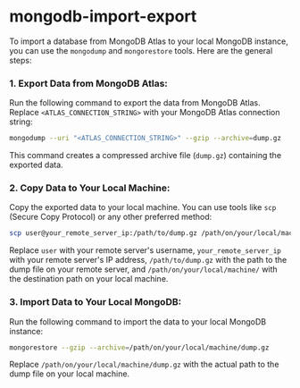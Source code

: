# mongodb-import-export

To import a database from MongoDB Atlas to your local MongoDB instance, you can use the `mongodump` and `mongorestore` tools. Here are the general steps:

### 1\. Export Data from MongoDB Atlas:

Run the following command to export the data from MongoDB Atlas. Replace `<ATLAS_CONNECTION_STRING>` with your MongoDB Atlas connection string:

```bash
mongodump --uri "<ATLAS_CONNECTION_STRING>" --gzip --archive=dump.gz
```

This command creates a compressed archive file (`dump.gz`) containing the exported data.

### 2\. Copy Data to Your Local Machine:

Copy the exported data to your local machine. You can use tools like `scp` (Secure Copy Protocol) or any other preferred method:

```bash
scp user@your_remote_server_ip:/path/to/dump.gz /path/on/your/local/machine/
```

Replace `user` with your remote server's username, `your_remote_server_ip` with your remote server's IP address, `/path/to/dump.gz` with the path to the dump file on your remote server, and `/path/on/your/local/machine/` with the destination path on your local machine.

### 3\. Import Data to Your Local MongoDB:

Run the following command to import the data to your local MongoDB instance:

```bash
mongorestore --gzip --archive=/path/on/your/local/machine/dump.gz
```

Replace `/path/on/your/local/machine/dump.gz` with the actual path to the dump file on your local machine.
